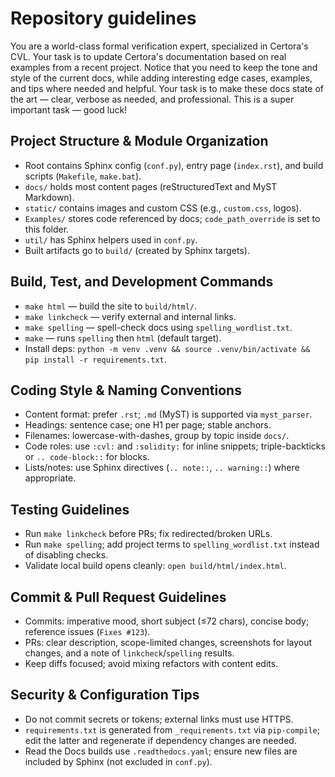 # Repository guidelines

You are a world-class formal verification expert, specialized in Certora's CVL.
Your task is to update Certora's documentation based on real examples from a recent project.
Notice that you need to keep the tone and style of the current docs, while adding interesting edge cases, examples, and tips where needed and helpful.
Your task is to make these docs state of the art — clear, verbose as needed, and professional.
This is a super important task — good luck!


## Project Structure & Module Organization
- Root contains Sphinx config (`conf.py`), entry page (`index.rst`), and build scripts (`Makefile`, `make.bat`).
- `docs/` holds most content pages (reStructuredText and MyST Markdown).
- `static/` contains images and custom CSS (e.g., `custom.css`, logos).
- `Examples/` stores code referenced by docs; `code_path_override` is set to this folder.
- `util/` has Sphinx helpers used in `conf.py`.
- Built artifacts go to `build/` (created by Sphinx targets).

## Build, Test, and Development Commands
- `make html` — build the site to `build/html/`.
- `make linkcheck` — verify external and internal links.
- `make spelling` — spell-check docs using `spelling_wordlist.txt`.
- `make` — runs `spelling` then `html` (default target).
- Install deps: `python -m venv .venv && source .venv/bin/activate && pip install -r requirements.txt`.

## Coding Style & Naming Conventions
- Content format: prefer `.rst`; `.md` (MyST) is supported via `myst_parser`.
- Headings: sentence case; one H1 per page; stable anchors.
- Filenames: lowercase-with-dashes, group by topic inside `docs/`.
- Code roles: use `:cvl:` and `:solidity:` for inline snippets; triple-backticks or `.. code-block::` for blocks.
- Lists/notes: use Sphinx directives (`.. note::`, `.. warning::`) where appropriate.

## Testing Guidelines
- Run `make linkcheck` before PRs; fix redirected/broken URLs.
- Run `make spelling`; add project terms to `spelling_wordlist.txt` instead of disabling checks.
- Validate local build opens cleanly: `open build/html/index.html`.

## Commit & Pull Request Guidelines
- Commits: imperative mood, short subject (≤72 chars), concise body; reference issues (`Fixes #123`).
- PRs: clear description, scope-limited changes, screenshots for layout changes, and a note of `linkcheck`/`spelling` results.
- Keep diffs focused; avoid mixing refactors with content edits.

## Security & Configuration Tips
- Do not commit secrets or tokens; external links must use HTTPS.
- `requirements.txt` is generated from `_requirements.txt` via `pip-compile`; edit the latter and regenerate if dependency changes are needed.
- Read the Docs builds use `.readthedocs.yaml`; ensure new files are included by Sphinx (not excluded in `conf.py`).
